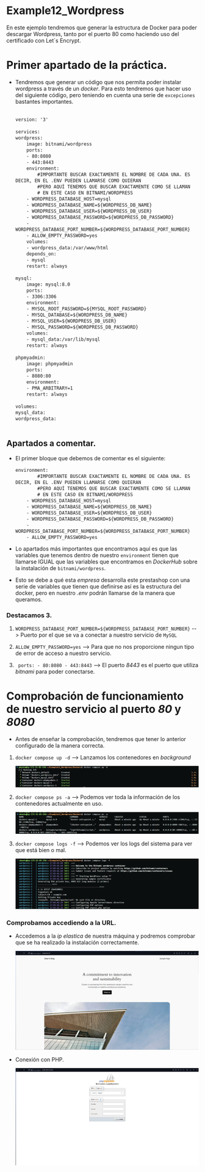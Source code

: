 # Example12_Wordpress
En este ejemplo tendremos que generar la estructura de Docker para poder descargar Wordpress, tanto por el puerto 80 como haciendo uso del certificado con Let´s Encrypt.


# Primer apartado de la práctica.

- Tendremos que generar un código que nos permita poder instalar wordpress a través de un *_docker_*. Para esto tendremos que hacer uso del siguiente código, pero teniendo en cuenta una serie de `excepciones` bastantes importantes.

    ``` 

    version: '3'

    services:
    wordpress:
        image: bitnami/wordpress
        ports:
        - 80:8080
        - 443:8443
        environment: 
            #IMPORTANTE BUSCAR EXACTAMENTE EL NOMBRE DE CADA UNA. ES DECIR, EN EL .ENV PUEDEN LLAMARSE COMO QUIERAN
            #PERO AQUÍ TENEMOS QUE BUSCAR EXACTAMENTE COMO SE LLAMAN
            # EN ESTE CASO EN BITNAMI/WORDPRESS
        - WORDPRESS_DATABASE_HOST=mysql
        - WORDPRESS_DATABASE_NAME=${WORDPRESS_DB_NAME}
        - WORDPRESS_DATABASE_USER=${WORDPRESS_DB_USER}
        - WORDPRESS_DATABASE_PASSWORD=${WORDPRESS_DB_PASSWORD}
        - WORDPRESS_DATABASE_PORT_NUMBER=${WORDPRESS_DATABASE_PORT_NUMBER}
        - ALLOW_EMPTY_PASSWORD=yes
        volumes: 
        - wordpress_data:/var/www/html
        depends_on:
        - mysql
        restart: always

    mysql:
        image: mysql:8.0
        ports:
        - 3306:3306
        environment:
        - MYSQL_ROOT_PASSWORD=${MYSQL_ROOT_PASSWORD}
        - MYSQL_DATABASE=${WORDPRESS_DB_NAME}
        - MYSQL_USER=${WORDPRESS_DB_USER}
        - MYSQL_PASSWORD=${WORDPRESS_DB_PASSWORD}
        volumes:
        - mysql_data:/var/lib/mysql
        restart: always

    phpmyadmin:
        image: phpmyadmin
        ports:
        - 8080:80
        environment: 
        - PMA_ARBITRARY=1
        restart: always

    volumes: 
    mysql_data:
    wordpress_data:


    ```

## Apartados a comentar.

- El primer bloque que debemos de comentar es el siguiente: 

    ```
    environment: 
            #IMPORTANTE BUSCAR EXACTAMENTE EL NOMBRE DE CADA UNA. ES DECIR, EN EL .ENV PUEDEN LLAMARSE COMO QUIERAN
            #PERO AQUÍ TENEMOS QUE BUSCAR EXACTAMENTE COMO SE LLAMAN
            # EN ESTE CASO EN BITNAMI/WORDPRESS
        - WORDPRESS_DATABASE_HOST=mysql
        - WORDPRESS_DATABASE_NAME=${WORDPRESS_DB_NAME}
        - WORDPRESS_DATABASE_USER=${WORDPRESS_DB_USER}
        - WORDPRESS_DATABASE_PASSWORD=${WORDPRESS_DB_PASSWORD}
        - WORDPRESS_DATABASE_PORT_NUMBER=${WORDPRESS_DATABASE_PORT_NUMBER}
        - ALLOW_EMPTY_PASSWORD=yes

    ```

- Lo apartados más importantes que encontramos aquí es que las variables que tenemos dentro de nuestro `environment` tienen que llamarse IGUAL que las variables que encontramos en *_DockerHub_* sobre la instalación de `bitnami/wordpress`. 

- Esto se debe a qué esta *_empresa_* desarrolla este prestashop con una serie de variables que tienen que definirse así es la estructura del docker, pero en nuestro *_.env_* podrán llamarse de la manera que queramos.

### Destacamos 3.

1. `WORDPRESS_DATABASE_PORT_NUMBER=${WORDPRESS_DATABASE_PORT_NUMBER}` --> Puerto por el que se va a conectar a nuestro servicio de `MySQL`

2. `ALLOW_EMPTY_PASSWORD=yes` --> Para que no nos proporcione ningun tipo de error de acceso a nuestro servicio.

3. ` ports:
        - 80:8080
        - 443:8443` --> El puerto *_8443_* es el puerto que utiliza *_bitnami_* para poder conectarse.

# Comprobación de funcionamiento de nuestro servicio al puerto *_80_* y *_8080_*

- Antes de enseñar la comprobación, tendremos que tener lo anterior configurado de la manera correcta.

1. `docker compose up -d` --> Lanzamos los contenedores en *_background_* 

    ![](images/cap1.png)

2. `docker compose ps -a` --> Podemos ver toda la información de los contenedores actualmente en uso.

    ![](images/cap2.png)

3. `docker compose logs -f` --> Podemos ver los logs del sistema para ver que está bien o mal.

    ![](images/cap3.png)

### Comprobamos accediendo a la URL.

- Accedemos a la *_ip_* *_elastica_* de nuestra máquina y podremos comprobar que se ha realizado la instalación correctamente.

    ![](images/cap4.png)


- Conexión con PHP.

    ![](images/cap5.png)
